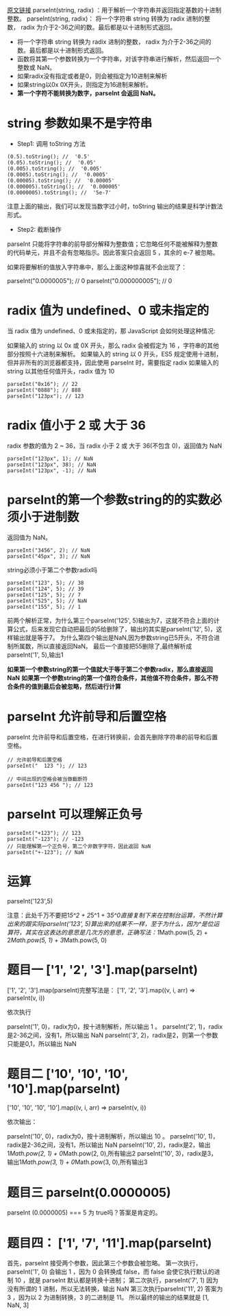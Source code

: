 [原文链接](https://juejin.cn/post/7144405299925876772)
parseInt(string, radix) ：用于解析一个字符串并返回指定基数的十进制整数。
parseInt(string, radix)： 将一个字符串 string 转换为 radix 进制的整数， radix 为介于2-36之间的数。最后都是以十进制形式返回。

* 将一个字符串 string 转换为 radix 进制的整数， radix 为介于2-36之间的数。最后都是以十进制形式返回。
* 函数将其第一个参数转换为一个字符串，对该字符串进行解析，然后返回一个整数或 NaN。
* 如果radix没有指定或者是0，则会被指定为10进制来解析
* 如果string以0x  0X开头，则指定为16进制来解析。
* **第一个字符不能转换为数字，parseInt 会返回 NaN。**

# string 参数如果不是字符串

* Step1: 调用 toString 方法
```
(0.5).toString(); //  '0.5'
(0.05).toString(); //  '0.05'
(0.005).toString(); //  '0.005'
(0.0005).toString(); //  '0.0005'
(0.00005).toString(); //  '0.00005'
(0.000005).toString(); //  '0.000005'
(0.0000005).toString(); //  '5e-7'
```
注意上面的输出，我们可以发现当数字过小时，toString 输出的结果是科学计数法形式。

* Step2: 截断操作

parseInt 只能将字符串的前导部分解释为整数值；它忽略任何不能被解释为整数的代码单元，并且不会有忽略指示。因此答案只会返回 5 ，其余的 e-7 被忽略。

如果将要解析的值放入字符串中，那么上面这种惊喜就不会出现了：

parseInt("0.0000005"); // 0
parseInt("0.000000005"); // 0

# radix 值为 undefined、0 或未指定的

当 radix 值为 undefined、0 或未指定的，那 JavaScript 会如何处理这种情况:

如果输入的 string 以 0x 或 0X 开头，那么 radix 会被假定为 16 ，字符串的其他部分按照十六进制来解析。
如果输入的 string 以 0 开头，ES5 规定使用十进制，但并非所有的浏览器都支持，因此使用 parseInt 时，需要指定 radix
如果输入的 string 以其他任何值开头，radix 值为 10
```
parseInt("0x16"); // 22
parseInt("0888"); // 888
parseInt("123px"); // 123
```
# radix 值小于 2 或 大于 36
radix 参数的值为 2 ~ 36，当 radix 小于 2 或 大于 36(不包含 0)，返回值为 NaN

```
parseInt("123px", 1); // NaN
parseInt("123px", 38); // NaN
parseInt("123px", -1); // NaN

```
# parseInt的第一个参数string的的实数必须小于进制数
返回值为 NaN。

```
parseInt("3456", 2); // NaN
parseInt("45px", 3); // NaN
```
string必须小于第二个参数radix吗

```
parseInt("123", 5); // 38
parseInt("124", 5); // 39
parseInt("125", 5); // 7
parseInt("525", 5); // NaN
parseInt("155", 5); // 1
```
前两个解析正常，为什么第三个parseInt('125', 5)输出为7，这就不符合上面的计算公式，后来发现它自动把最后的5给删除了，输出的其实是parseInt('12', 5)，这样输出就是等于7。
为什么第四个输出是NaN,因为参数string已5开头，不符合进制所属数，所以直接返回NaN。
最后一个直接把55删除了,最终解析成parseInt('1', 5),输出1

**如果第一个参数string的第一个值就大于等于第二个参数radix，那么直接返回NaN**
**如果第一个参数string的第一个值符合条件，其他值不符合条件，那么不符合条件的值到最后会被忽略，然后进行计算**

# parseInt 允许前导和后置空格
parseInt 允许前导和后置空格，在进行转换前，会首先删除字符串的前导和后置空格。

```
// 允许前导和后置空格
parseInt("  123 "); // 123

// 中间出现的空格会被当做截断符
parseInt("123 456 "); // 123
```
# parseInt 可以理解正负号
```
parseInt("+123"); // 123
parseInt("-123"); // -123
// 只能理解第一个正负号，第二个非数字字符，因此返回 NaN
parseInt("+-123"); // NaN
```

# 运算
parseInt('123',5)

注意：此处千万不要把1*5^2 + 2*5^1 + 3*5^0直接复制下来在控制台运算，不然计算出来的跟实际parseInt('123', 5)算出来的结果不一样，至于为什么，因为^是位运算符，其实在这表达的意思是几次方的意思，正确写法：1*Math.pow(5, 2) + 2*Math.pow(5, 1) + 3*Math.pow(5, 0)

# 题目一 ['1', '2', '3'].map(parseInt)

['1', '2', '3'].map(parseInt)完整写法是：
['1', '2', '3'].map((v, i, arr) => parseInt(v, i))

依次执行

parseInt('1', 0)，radix为0，按十进制解析，所以输出 1 。
parseInt('2', 1)，radix是2-36之间，没有1，所以输出 NaN 
parseInt('3', 2)，radix是2，则第一个参数只能是0,1，所以输出 NaN

# 题目二 ['10', '10', '10', '10'].map(parseInt)

['10', '10', '10', '10'].map((v, i, arr) => parseInt(v, i))

依次输出：

parseInt('10', 0)，radix为0，按十进制解析，所以输出 10 。
parseInt('10', 1)，radix是2-36之间，没有1，所以输出 NaN 
parseInt('10', 2)，radix是2，输出1*Math.pow(2, 1) + 0*Math.pow(2, 0),所有输出2
parseInt('10', 3)，radix是3，输出1*Math.pow(3, 1) + 0*Math.pow(3, 0),所有输出3


# 题目三 parseInt(0.0000005)
parseInt (0.0000005) === 5 为 true吗？答案是肯定的。

# 题目四： ['1', '7', '11'].map(parseInt)
首先，parseInt 接受两个参数，因此第三个参数会被忽略。
第一次执行， parseInt('1', 0) 会输出 1 ，因为 0 会转换成 false，而 false 会使它执行默认的进制 10 ，就是 parseInt 默认都是转换十进制；
第二次执行，parseInt('7', 1) 因为没有所谓的 1 进制，所以无法转换，输出 NaN
第三次执行parseInt('11', 2) 答案为 3 ，因为以 2 为进制转换，3 的二进制是 11。
所以最终的输出的结果就是 [1, NaN, 3]






